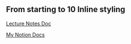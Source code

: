 ## From starting to 10 Inline styling
[Lecture Notes Doc](https://petal-estimate-4e9.notion.site/React-Part-1-1177dfd1073580069172fc54e33929c0)

[My Notion Docs](https://www.notion.so/React-Part-1-12158524825d807dbbd8fc9f1f72d5f0?pvs=4)